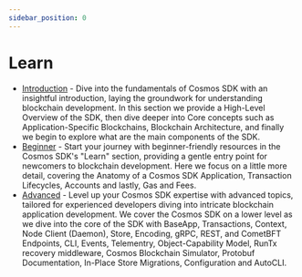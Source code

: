 ```yaml
---
sidebar_position: 0
---
```

# Learn

*   [Introduction](./intro/00-overview.md) -  Dive into the fundamentals of Cosmos SDK with an insightful introduction,
laying the groundwork for understanding blockchain development. In this section we provide a High-Level Overview of the SDK, then dive deeper into Core concepts such as Application-Specific Blockchains, Blockchain Architecture, and finally we begin to explore what are the main components of the SDK.
*   [Beginner](./beginner/00-app-anatomy.md) - Start your journey with beginner-friendly resources in the Cosmos SDK's "Learn"
section, providing a gentle entry point for newcomers to blockchain development. Here we focus on a little more detail, covering the Anatomy of a Cosmos SDK Application, Transaction Lifecycles, Accounts and lastly, Gas and Fees.
*   [Advanced](./advanced/00-baseapp.md) - Level up your Cosmos SDK expertise with advanced topics, tailored for experienced
developers diving into intricate blockchain application development. We cover the Cosmos SDK on a lower level as we dive into the core of the SDK with BaseApp, Transactions, Context, Node Client (Daemon), Store, Encoding, gRPC, REST, and CometBFT Endpoints, CLI, Events, Telementry, Object-Capability Model, RunTx recovery middleware, Cosmos Blockchain Simulator, Protobuf Documentation, In-Place Store Migrations, Configuration and AutoCLI. 
